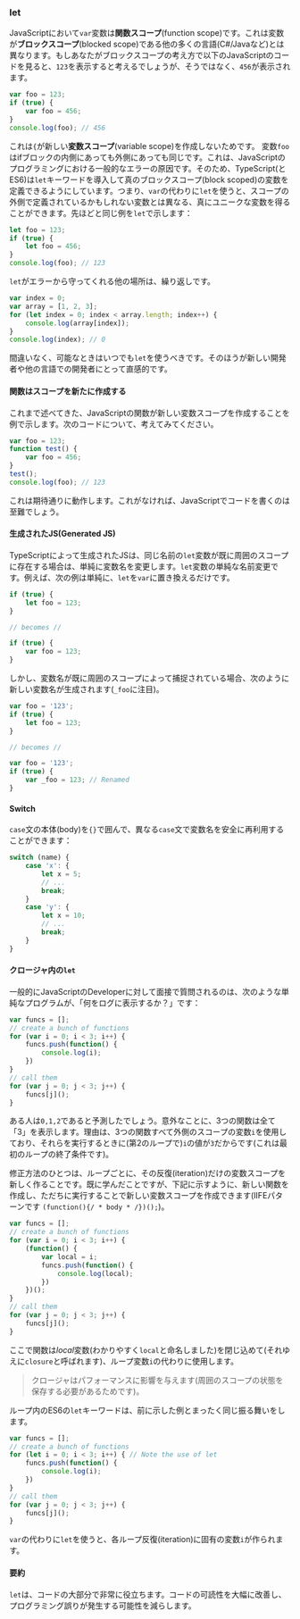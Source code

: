 ### let

JavaScriptにおいて`var`変数は**関数スコープ**(function scope)です。これは変数が**ブロックスコープ**(blocked scope)である他の多くの言語(C#/Javaなど)とは異なります。もしあなたがブロックスコープの考え方で以下のJavaScriptのコードを見ると、`123`を表示すると考えるでしょうが、そうではなく、`456`が表示されます。

```ts
var foo = 123;
if (true) {
    var foo = 456;
}
console.log(foo); // 456
```
これは`{`が新しい**変数スコープ**(variable scope)を作成しないためです。 変数`foo`はifブロックの内側にあっても外側にあっても同じです。これは、JavaScriptのプログラミングにおける一般的なエラーの原因です。そのため、TypeScript(とES6)は`let`キーワードを導入して真のブロックスコープ(block scoped)の変数を定義できるようにしています。つまり、`var`の代わりに`let`を使うと、スコープの外側で定義されているかもしれない変数とは異なる、真にユニークな変数を得ることができます。先ほどと同じ例を`let`で示します：

```ts
let foo = 123;
if (true) {
    let foo = 456;
}
console.log(foo); // 123
```

`let`がエラーから守ってくれる他の場所は、繰り返しです。
```ts
var index = 0;
var array = [1, 2, 3];
for (let index = 0; index < array.length; index++) {
    console.log(array[index]);
}
console.log(index); // 0
```
間違いなく、可能なときはいつでも`let`を使うべきです。そのほうが新しい開発者や他の言語での開発者にとって直感的です。

#### 関数はスコープを新たに作成する
これまで述べてきた、JavaScriptの関数が新しい変数スコープを作成することを例で示します。次のコードについて、考えてみてください。

```ts
var foo = 123;
function test() {
    var foo = 456;
}
test();
console.log(foo); // 123
```
これは期待通りに動作します。これがなければ、JavaScriptでコードを書くのは至難でしょう。

#### 生成されたJS(Generated JS)
TypeScriptによって生成されたJSは、同じ名前の`let`変数が既に周囲のスコープに存在する場合は、単純に変数名を変更します。`let`変数の単純な名前変更です。例えば、次の例は単純に、`let`を`var`に置き換えるだけです。

```ts
if (true) {
    let foo = 123;
}

// becomes //

if (true) {
    var foo = 123;
}
```
しかし、変数名が既に周囲のスコープによって捕捉されている場合、次のように新しい変数名が生成されます(`_foo`に注目)。

```ts
var foo = '123';
if (true) {
    let foo = 123;
}

// becomes //

var foo = '123';
if (true) {
    var _foo = 123; // Renamed
}
```

#### Switch
`case`文の本体(body)を`{}`で囲んで、異なる`case`文で変数名を安全に再利用することができます：

```ts
switch (name) {
    case 'x': {
        let x = 5;
        // ...
        break;
    }
    case 'y': {
        let x = 10;
        // ...
        break;
    }
}
```

#### クロージャ内の`let`
一般的にJavaScriptのDeveloperに対して面接で質問されるのは、次のような単純なプログラムが、「何をログに表示するか？」です：

```ts
var funcs = [];
// create a bunch of functions
for (var i = 0; i < 3; i++) {
    funcs.push(function() {
        console.log(i);
    })
}
// call them
for (var j = 0; j < 3; j++) {
    funcs[j]();
}
```

ある人は`0,1,2`であると予測したでしょう。意外なことに、3つの関数は全て「3」を表示します。理由は、3つの関数すべて外側のスコープの変数`i`を使用しており、それらを実行するときに(第2のループで)`i`の値が`3`だからです(これは最初のループの終了条件です)。

修正方法のひとつは、ループごとに、その反復(iteration)だけの変数スコープを新しく作ることです。既に学んだことですが、下記に示すように、新しい関数を作成し、ただちに実行することで新しい変数スコープを作成できます(IIFEパターンです `(function(){/ * body * /})();`)。

```ts
var funcs = [];
// create a bunch of functions
for (var i = 0; i < 3; i++) {
    (function() {
        var local = i;
        funcs.push(function() {
            console.log(local);
        })
    })();
}
// call them
for (var j = 0; j < 3; j++) {
    funcs[j]();
}
```
ここで関数は*local*変数(わかりやすく`local`と命名しました)を閉じ込めて(それゆえに`closure`と呼ばれます)、ループ変数`i`の代わりに使用します。

> クロージャはパフォーマンスに影響を与えます(周囲のスコープの状態を保存する必要があるためです)。

ループ内のES6の`let`キーワードは、前に示した例とまったく同じ振る舞いをします。

```ts
var funcs = [];
// create a bunch of functions
for (let i = 0; i < 3; i++) { // Note the use of let
    funcs.push(function() {
        console.log(i);
    })
}
// call them
for (var j = 0; j < 3; j++) {
    funcs[j]();
}
```

`var`の代わりに`let`を使うと、各ループ反復(iteration)に固有の変数`i`が作られます。

#### 要約
`let`は、コードの大部分で非常に役立ちます。コードの可読性を大幅に改善し、プログラミング誤りが発生する可能性を減らします。


[](https://github.com/olov/defs/blob/master/loop-closures.md)
